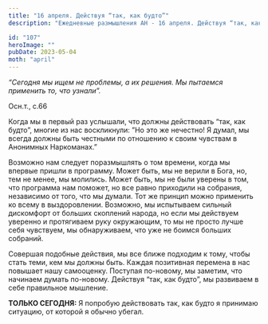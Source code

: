 ```yaml
---
title: "16 апреля. Действуя “так, как будто”"
description: "Ежедневные размышления АН - 16 апреля. Действуя “так, как будто”"

id: "107"
heroImage: ""
pubDate: 2023-05-04
moth: "april"
---
```


_“Сегодня мы ищем не проблемы, а их решения. Мы пытаемся применить то, что
узнали”._

Осн.т., с.66

Когда мы в первый раз услышали, что должны действовать “так, как будто”,
многие из нас воскликнули: ”Но это же нечестно! Я думал, мы всегда должны быть
честными по отношению к своим чувствам в Анонимных Наркоманах.”

Возможно нам следует поразмышлять о том времени, когда мы впервые пришли в
программу. Может быть, мы не верили в Бога, но, тем не менее, мы молились.
Может быть, мы не были уверены в том, что программа нам поможет, но все равно
приходили на собрания, независимо от того, что мы думали. Тот же принцип можно
применить ко всему в выздоровлении. Возможно, мы испытываем сильный дискомфорт
от больших скоплений народа, но если мы действуем уверенно и протягиваем руку
окружающим, то мы не просто лучше себя чувствуем, мы обнаруживаем, что уже не
боимся больших собраний.

Совершая подобные действия, мы все ближе подходим к тому, чтобы стать теми,
кем мы должны быть. Каждая позитивная перемена в нас повышает нашу самооценку.
Поступая по-новому, мы заметим, что начинаем думать по-новому. Действуя “так,
как будто”, мы развиваем в себе правильное мышление.

**ТОЛЬКО СЕГОДНЯ:** Я попробую действовать так, как будто я принимаю ситуацию,
от которой я обычно убегал.
